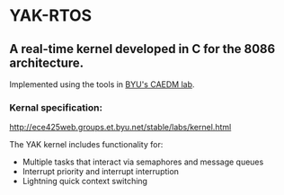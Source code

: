# YAK-RTOS

## A real-time kernel developed in C for the 8086 architecture.
Implemented using the tools in [BYU's CAEDM lab](https://github.com/plusk01/8086-toolchain).
### Kernal specification:

http://ece425web.groups.et.byu.net/stable/labs/kernel.html

The YAK kernel includes functionality for:

* Multiple tasks that interact via semaphores and message queues
* Interrupt priority and interrupt interruption
* Lightning quick context switching
